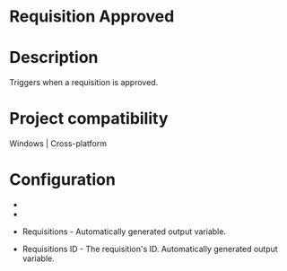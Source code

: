 ﻿# Requisition Approved

# Description

Triggers when a requisition is approved.

# Project compatibility

Windows | Cross-platform

# Configuration

* 
* 





* Requisitions - Automatically generated output variable.
* Requisitions ID - The requisition's ID. Automatically generated output variable.
